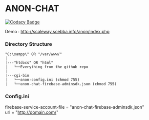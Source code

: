 # ANON-CHAT

[![Codacy Badge](https://api.codacy.com/project/badge/Grade/03cb308e3d944ad3b24a5ff9cbc07629)](https://app.codacy.com/app/lorenzo.scebba/anon-chat?utm_source=github.com&utm_medium=referral&utm_content=LorenzoScebba/anon-chat&utm_campaign=badger)

Demo : http://scaleway.scebba.info/anon/index.php

### Directory Structure
```
"C:\xampp\" OR "/var/www/"
│
|---"htdocs" OR "html"
|   └──Everything from the github repo
|
|---cgi-bin
|   └──anon-config.ini (chmod 755)
|   └──anon-chat-firebase-adminsdk.json (chmod 755)
```

### Config.ini

firebase-service-account-file = "anon-chat-firebase-adminsdk.json"\
url = "http://domain.com/"
